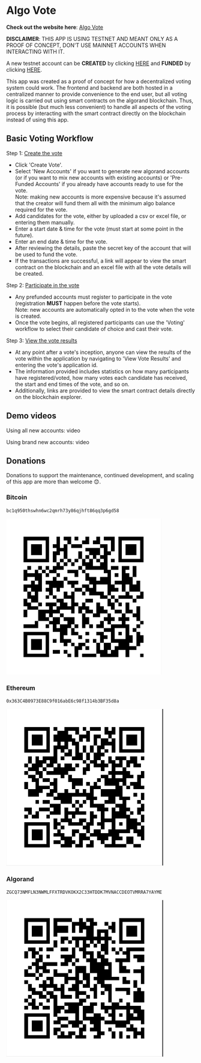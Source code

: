 # Algo Vote

**Check out the website here**: [Algo Vote](https://www.algo-vote.com/)

**DISCLAIMER**:
THIS APP IS USING TESTNET AND MEANT ONLY AS A PROOF OF CONCEPT, DON'T USE MAINNET ACCOUNTS WHEN INTERACTING WITH IT.

A new testnet account can be **CREATED** by clicking [HERE](https://www.algo-vote.com/createCreatorAccount) and **FUNDED** by clicking [HERE](https://bank.testnet.algorand.network/).

This app was created as a proof of concept for how a decentralized voting system could work. The frontend and backend are both hosted in a centralized manner to provide convenience to the end user, but all voting logic is carried out using smart contracts on the algorand blockchain. Thus, it is possible (but much less convenient) to handle all aspects of the voting process by interacting with the smart contract directly on the blockchain instead of using this app.

## Basic Voting Workflow

Step 1: [Create the vote](https://www.algo-vote.com/createVote)

-   Click 'Create Vote'.
-   Select 'New Accounts' if you want to generate new algorand accounts (or if you want to mix new accounts with existing accounts) or 'Pre-Funded Accounts' if you already have accounts ready to use for the vote.<br/> Note: making new accounts is more expensive because it's assumed that the creator will fund them all with the minimum algo balance required for the vote.
-   Add candidates for the vote, either by uploaded a csv or excel file, or entering them manually.
-   Enter a start date & time for the vote (must start at some point in the future).
-   Enter an end date & time for the vote.
-   After reviewing the details, paste the secret key of the account that will be used to fund the vote.
-   If the transactions are successful, a link will appear to view the smart contract on the blockchain and an excel file with all the vote details will be created.

Step 2: [Participate in the vote](https://www.algo-vote.com/participateVote)

-   Any prefunded accounts must register to participate in the vote (registration **MUST** happen before the vote starts).<br/> Note: new accounts are automatically opted in to the vote when the vote is created.
-   Once the vote begins, all registered participants can use the 'Voting' workflow to select their candidate of choice and cast their vote.

Step 3: [View the vote results](https://www.algo-vote.com/voteResults)

-   At any point after a vote's inception, anyone can view the results of the vote within the application by navigating to 'View Vote Results' and entering the vote's application id.
-   The information provided includes statistics on how many participants have registered/voted, how many votes each candidate has received, the start and end times of the vote, and so on.
-   Additionally, links are provided to view the smart contract details directly on the blockchain explorer.

## Demo videos

Using all new accounts:
video

Using brand new accounts:
video

## Donations

Donations to support the maintenance, continued development, and scaling of this app are more than welcome :blush:.

### Bitcoin

```
bc1q950thswhn6wc2qmrh73y86qjhft86qq3p6gd58
```

![](frontend/src/images/BTC.png)

### Ethereum

```
0x363C4B0973E88C9f016abE6c98f1314b3BF35d8a
```

![](frontend/src/images/ETH.png)

### Algorand

```
ZGCQ73NMFLN3NWMLFFXTRDVKOKX2C33HTDDK7MVNACCDEOTVMRRA7YAYME
```

![](frontend/src/images/ALGO.png)
